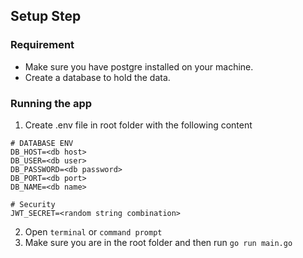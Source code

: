 ## Setup Step
### Requirement
- Make sure you have postgre installed on your machine.
- Create a database to hold the data.

### Running the app
1. Create .env file in root folder with the following content
```env
# DATABASE ENV
DB_HOST=<db host>
DB_USER=<db user>
DB_PASSWORD=<db password>
DB_PORT=<db port>
DB_NAME=<db name>

# Security
JWT_SECRET=<random string combination>
```
2. Open `terminal` or `command prompt`
3. Make sure you are in the root folder and then run `go run main.go`